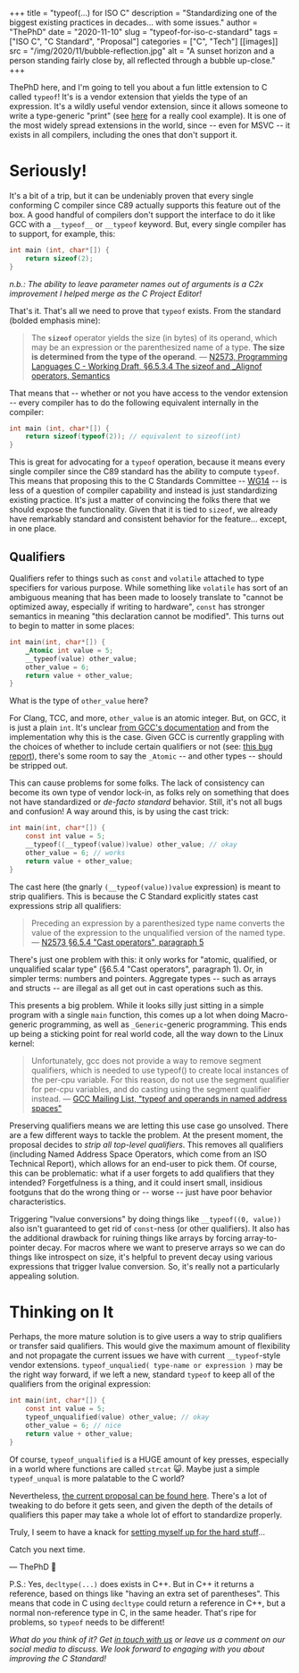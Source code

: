 +++
title = "typeof(...) for ISO C"
description = "Standardizing one of the biggest existing practices in decades... with some issues."
author = "ThePhD"
date = "2020-11-10"
slug = "typeof-for-iso-c-standard"
tags = ["ISO C", "C Standard", "Proposal"]
categories = ["C", "Tech"]
[[images]]
  src = "/img/2020/11/bubble-reflection.jpg"
  alt = "A sunset horizon and a person standing fairly close by, all reflected through a bubble up-close."
+++

ThePhD here, and I'm going to tell you about a fun little extension to C called `typeof`! It's is a vendor extension that yields the type of an expression.<!--more--> It's a wildly useful vendor extension, since it allows someone to write a type-generic "print" (see [here](https://slbkbs.org/tmp/fmt/fmt.h) for a really cool example). It is one of the most widely spread extensions in the world, since -- even for MSVC -- it exists in all compilers, including the ones that don't support it.




# Seriously!

It's a bit of a trip, but it can be undeniably proven that every single conforming C compiler since C89 actually supports this feature out of the box. A good handful of compilers don't support the interface to do it like GCC with a `__typeof__` or `__typeof` keyword. But, every single compiler has to support, for example, this:

```c
int main (int, char*[]) {
	return sizeof(2);
}
```
_n.b.: The ability to leave parameter names out of arguments is a C2x improvement I helped merge as the C Project Editor!_

That's it. That's all we need to prove that `typeof` exists. From the standard (bolded emphasis mine):

> The **`sizeof`** operator yields the size (in bytes) of its operand, which may be an expression or the parenthesized name of a type. **The size is determined from the type of the operand**. — [N2573, Programming Languages C - Working Draft, §6.5.3.4 The sizeof and _Alignof operators, Semantics](http://www.open-std.org/jtc1/sc22/wg14/www/docs/n2573.pdf)

That means that -- whether or not you have access to the vendor extension -- every compiler has to do the following equivalent internally in the compiler:

```c
int main (int, char*[]) {
	return sizeof(typeof(2)); // equivalent to sizeof(int)
}
```

This is great for advocating for a `typeof` operation, because it means every single compiler since the C89 standard has the ability to compute `typeof`. This means that proposing this to the C Standards Committee -- [WG14](http://www.open-std.org/jtc1/sc22/wg14) -- is less of a question of compiler capability and instead is just standardizing existing practice. It's just a matter of convincing the folks there that we should expose the functionality. Given that it is tied to `sizeof`, we already have remarkably standard and consistent behavior for the feature... except, in one place.



## Qualifiers

Qualifiers refer to things such as `const` and `volatile` attached to type specifiers for various purpose. While something like `volatile` has sort of an ambiguous meaning that has been made to loosely translate to "cannot be optimized away, especially if writing to hardware", `const` has stronger semantics in meaning "this declaration cannot be modified". This turns out to begin to matter in some places:

```c
int main(int, char*[]) {
	_Atomic int value = 5;
	__typeof(value) other_value;
	other_value = 6;
	return value + other_value;
}
```

What is the type of `other_value` here?

For Clang, TCC, and more, `other_value` is an atomic integer. But, on GCC, it is just a plain `int`. It's unclear [from GCC's documentation](https://gcc.gnu.org/onlinedocs/gcc/Typeof.html) and from the implementation why this is the case. Given GCC is currently grappling with the choices of whether to include certain qualifiers or not (see: [this bug report](https://gcc.gnu.org/pipermail/gcc/2020-November/234119.html)), there's some room to say the `_Atomic` -- and other types -- should be stripped out.

This can cause problems for some folks. The lack of consistency can become its own type of vendor lock-in, as folks rely on something that does not have standardized or _de-facto standard_ behavior. Still, it's not all bugs and confusion! A way around this, is by using the cast trick:

```c
int main(int, char*[]) {
	const int value = 5;
	__typeof((__typeof(value))value) other_value; // okay
	other_value = 6; // works
	return value + other_value;
}
```

The cast here (the gnarly `(__typeof(value))value` expression) is meant to strip qualifiers. This is because the C Standard explicitly states cast expressions strip all qualifiers:

> Preceding an expression by a parenthesized type name converts the value of the expression to the unqualified version of the named type.
> — [N2573 §6.5.4 "Cast operators", paragraph 5](http://www.open-std.org/jtc1/sc22/wg14/www/docs/n2573.pdf)

There's just one problem with this: it only works for "atomic, qualified, or unqualified scalar type" (§6.5.4 "Cast operators", paragraph 1). Or, in simpler terms: numbers and pointers. Aggregate types -- such as arrays and structs -- are illegal as all get out in cast operations such as this.

This presents a big problem. While it looks silly just sitting in a simple program with a single `main` function, this comes up a lot when doing Macro-generic programming, as well as `_Generic`-generic programming. This ends up being a sticking point for real world code, all the way down to the Linux kernel:

> Unfortunately, gcc does not provide a way to remove segment
> qualifiers, which is needed to use typeof() to create local instances
> of the per-cpu variable. For this reason, do not use the segment
> qualifier for per-cpu variables, and do casting using the segment
> qualifier instead.
> — [GCC Mailing List, "typeof and operands in named address spaces"](https://gcc.gnu.org/pipermail/gcc/2020-November/234119.html)

Preserving qualifiers means we are letting this use case go unsolved. There are a few different ways to tackle the problem. At the present moment, the proposal decides to _strip all top-level qualifiers_. This removes all qualifiers (including Named Address Space Operators, which come from an ISO Technical Report), which allows for an end-user to pick them. Of course, this can be problematic: what if a user forgets to add qualifiers that they intended? Forgetfulness is a thing, and it could insert small, insidious footguns that do the wrong thing or -- worse -- just have poor behavior characteristics.

Triggering "lvalue conversions" by doing things like `__typeof((0, value))` also isn't guaranteed to get rid of `const`-ness (or other qualifiers). It also has the additional drawback for ruining things like arrays by forcing array-to-pointer decay. For macros where we want to preserve arrays so we can do things like introspect on size, it's helpful to prevent decay using various expressions that trigger lvalue conversion. So, it's really not a particularly appealing solution.




# Thinking on It

Perhaps, the more mature solution is to give users a way to strip qualifiers or transfer said qualifiers. This would give the maximum amount of flexibility and not propagate the current issues we have with current `__typeof`-style vendor extensions. `typeof_unqualied( type-name or expression )` may be the right way forward, if we left a new, standard `typeof` to keep all of the qualifiers from the original expression:

```c
int main(int, char*[]) {
	const int value = 5;
	typeof_unqualified(value) other_value; // okay
	other_value = 6; // nice
	return value + other_value;
}
```

Of course, `typeof_unqualified` is a HUGE amount of key presses, especially in a world where functions are called `strcat` 😺. Maybe just a simple `typeof_unqual` is more palatable to the C world?

Nevertheless, [the current proposal can be found here](https://thephd.dev/_vendor/future_cxx/papers/C%20-%20typeof). There's a lot of tweaking to do before it gets seen, and given the depth of the details of qualifiers this paper may take a whole lot of effort to standardize properly.

Truly, I seem to have a knack for [setting myself up for the hard stuff](https://twitter.com/__phantomderp/status/1325422611111813122)...

Catch you next time.

— ThePhD 💚

P.S.: Yes, `decltype(...)` does exists in C++. But in C++ it returns a reference, based on things like "having an extra set of parentheses". This means that code in C using `decltype` could return a reference in C++, but a normal non-reference type in C, in the same header. That's ripe for problems, so `typeof` needs to be different!

_What do you think of it? Get [in touch with us](/contact) or leave us a comment on our social media to discuss. We look forward to engaging with you about improving the C Standard!_
